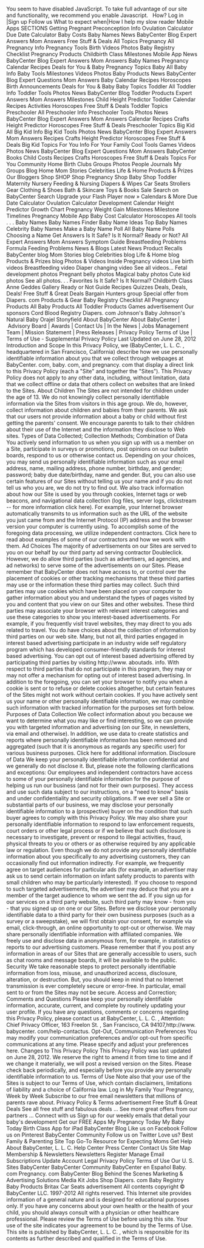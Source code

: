 You seem to have disabled JavaScript. To take full advantage of our site and functionality, we recommend you enable Javascript.   How? Log in |Sign up Follow us What to expect when|How I help my slow reader Mobile Apps SECTIONS Getting Pregnant Preconception Info Ovulation Calculator Due Date Calculator Baby Costs Baby Names News BabyCenter Blog Expert Answers Mom Answers Free Stuff & Deals All Topics Pregnancy All Pregnancy Info Pregnancy Tools Birth Videos Photos Baby Registry Checklist Pregnancy Products Childbirth Class Milestones Mobile App News BabyCenter Blog Expert Answers Mom Answers Baby Names Pregnancy Calendar Recipes Deals for You & Baby Pregnancy Topics Baby All Baby Info Baby Tools Milestones Videos Photos Baby Products News BabyCenter Blog Expert Questions Mom Answers Baby Calendar Recipes Horoscopes Birth Announcements Deals for You & Baby Baby Topics Toddler All Toddler Info Toddler Tools Photos News BabyCenter Blog Toddler Products Expert Answers Mom Answers Milestones Child Height Predictor Toddler Calendar Recipes Activities Horoscopes Free Stuff & Deals Toddler Topics Preschooler All Preschooler Info Preschooler Tools Photos News BabyCenter Blog Expert Answers Mom Answers Calendar Recipes Crafts Height Predictor Horoscopes Free Stuff & Deals Preschooler Topics Big Kid All Big Kid Info Big Kid Tools Photos News BabyCenter Blog Expert Answers Mom Answers Recipes Crafts Height Predictor Horoscopes Free Stuff & Deals Big Kid Topics For You Info For Your Family Cool Tools Games Videos Photos News BabyCenter Blog Expert Questions Mom Answers BabyCenter Books Child Costs Recipes Crafts Horoscopes Free Stuff & Deals Topics For You Community Home Birth Clubs Groups Photos People Journals My Groups Blog Home Mom Stories Celebrities Life & Home Products & Prizes Our Bloggers Shop SHOP Shop Pregnancy Shop Baby Shop Toddler Maternity Nursery Feeding & Nursing Diapers & Wipes Car Seats Strollers Gear Clothing & Shoes Bath & Skincare Toys & Books Sale Search on BabyCenter Search Upgrade your Flash Player now » Calendars & More Due Date Calculator Ovulation Calculator Development Calendar Height Predictor Growth Chart Pregnancy Weight Gain Milestones Milestone Timelines Pregnancy Mobile App Baby Cost Calculator Horoscopes All tools . . . Baby Names Baby Names Finder Baby Name Ideas Top Baby Names Celebrity Baby Names Make a Baby Name Poll All Baby Name Polls Choosing a Name Get Answers Is It Safe? Is It Normal? Ready or Not? All Expert Answers Mom Answers Symptom Guide Breastfeeding Problems Formula Feeding Problems News & Blogs Latest News Product Recalls BabyCenter blog Mom Stories blog Celebrities blog Life & Home blog Products & Prizes blog Photos & Videos Inside Pregnancy videos Live birth videos Breastfeeding video Diaper changing video See all videos… Fetal development photos Pregnant belly photos Magical baby photos Cute kid photos See all photos. . . Favorites Is It Safe? Is It Normal? Childbirth Class Anne Geddes Gallery Ready or Not Guide Recipes Quizzes Deals, Deals, Deals! Free Stuff & Great Deals Bargain Hunters group Special offer from Diapers. com Products & Gear Baby Registry Checklist All Pregnancy Products All Baby Products All Toddler Products Games advertisement Our sponsors Cord Blood Registry Diapers. com Johnson's Baby Johnson's Natural Baby Orajel Stonyfield About BabyCenter About BabyCenter | Advisory Board | Awards | Contact Us | In the News | Jobs Management Team | Mission Statement | Press Releases | Privacy Policy Terms of Use | Terms of Use - Supplemental Privacy Policy Last Updated on June 28, 2012 Introduction and Scope In this Privacy Policy, we (BabyCenter, L. L. C. , headquartered in San Francisco, California) describe how we use personally identifiable information about you that we collect through webpages at BabyCenter. com, baby. com, and pregnancy. com that display a direct link to this Privacy Policy (each a "Site" and together the "Sites"). This Privacy Policy does not apply to any other data, including, without limitation, data that we collect offline or data that others collect on websites that are linked to the Sites. About Children The Sites are not intended for children under the age of 13. We do not knowingly collect personally identifiable information via the Sites from visitors in this age group. We do, however, collect information about children and babies from their parents. We ask that our users not provide information about a baby or child without first getting the parents' consent. We encourage parents to talk to their children about their use of the Internet and the information they disclose to Web sites. Types of Data Collected; Collection Methods; Combination of Data You actively send information to us when you sign up with us a member on a Site, participate in surveys or promotions, post opinions on our bulletin boards, respond to us or otherwise contact us. Depending on your choices, you may send us personally identifiable information such as your email address, name, mailing address, phone number, birthday, and gender; password; baby due date/birthday, name and gender. But, you can also use certain features of our Sites without telling us your name and if you do not tell us who you are, we do not try to find out. We also track information about how our Site is used by you through cookies, Internet tags or web beacons, and navigational data collection (log files, server logs, clickstream -- for more information click here). For example, your Internet browser automatically transmits to us information such as the URL of the website you just came from and the Internet Protocol (IP) address and the browser version your computer is currently using. To accomplish some of the foregoing data processing, we utilize independent contractors. Click here to read about examples of some of our contractors and how we work with them. Ad Choices The majority of advertisements on our Sites are served to you on our behalf by our third party ad serving contractor Doubleclick. However, we do allow third parties (such as advertisers, ad agencies, and ad networks) to serve some of the advertisements on our Sites. Please remember that BabyCenter does not have access to, or control over the placement of cookies or other tracking mechanisms that these third parties may use or the information these third parties may collect. Such third parties may use cookies which have been placed on your computer to gather information about you and understand the types of pages visited by you and content that you view on our Sites and other websites. These third parties may associate your browser with relevant interest categories and use these categories to show you interest-based advertisements. For example, if you frequently visit travel websites, they may direct to you ads related to travel. You do have choices about the collection of information by third parties on our web site. Many, but not all, third parties engaged in interest based advertising participate in an industry wide self regulatory program which has developed consumer-friendly standards for interest based advertising. You can opt out of interest based advertising offered by participating third parties by visiting http://www. aboutads. info. With respect to third parties that do not participate in this program, they may or may not offer a mechanism for opting out of interest based advertising. In addition to the foregoing, you can set your browser to notify you when a cookie is sent or to refuse or delete cookies altogether, but certain features of the Sites might not work without certain cookies. If you have actively sent us your name or other personally identifiable information, we may combine such information with tracked information for the purposes set forth below. Purposes of Data Collection We collect information about you because we want to determine what you may like or find interesting, so we can provide you with targeted information and advertising (on our Site, in newsletters, via email and otherwise). In addition, we use data to create statistics and reports where personally identifiable information has been removed and aggregated (such that it is anonymous as regards any specific user) for various business purposes. Click here for additional information. Disclosure of Data We keep your personally identifiable information confidential and we generally do not disclose it. But, please note the following clarifications and exceptions: Our employees and independent contractors have access to some of your personally identifiable information for the purpose of helping us run our business (and not for their own purposes). They access and use such data subject to our instructions, on a "need to know" basis and under confidentiality and security obligations. If we ever sell a Site or substantial parts of our business, we may disclose your personally identifiable information to a (prospective) buyer on the condition that such buyer agrees to comply with this Privacy Policy. We may also share your personally identifiable information to respond to law enforcement requests, court orders or other legal process or if we believe that such disclosure is necessary to investigate, prevent or respond to illegal activities, fraud, physical threats to you or others or as otherwise required by any applicable law or regulation. Even though we do not provide any personally identifiable information about you specifically to any advertising customers, they can occasionally find out information indirectly. For example, we frequently agree on target audiences for particular ads (for example, an advertiser may ask us to send certain information on infant safety products to parents with small children who may be particularly interested). If you choose to respond to such targeted advertisements, the advertiser may deduce that you are a member of the target audience to whom we sent the ad. If you sign up for our services on a third party website, such third party may know - from you - that you signed up on one or our Sites. Before we disclose your personally identifiable data to a third party for their own business purposes (such as a survey or a sweepstake), we will first obtain your consent, for example via email, click-through, an online opportunity to opt-out or otherwise. We may share personally identifiable information with affiliated companies. We freely use and disclose data in anonymous form, for example, in statistics or reports to our advertising customers. Please remember that if you post any information in areas of our Sites that are generally accessible to users, such as chat rooms and message boards, it will be available to the public. Security We take reasonable steps to protect personally identifiable information from loss, misuse, and unauthorized access, disclosure, alteration, or destruction. But, you should keep in mind that no Internet transmission is ever completely secure or error-free. In particular, email sent to or from the Sites may not be secure. Access and Correction; Comments and Questions Please keep your personally identifiable information, accurate, current, and complete by routinely updating your user profile. If you have any questions, comments or concerns regarding this Privacy Policy, please contact us at BabyCenter, L. L. C. , Attention: Chief Privacy Officer, 163 Freelon St. , San Francisco, CA 94107,http://www. babycenter. com/help-contactus. Opt-Out, Communication Preferences You may modify your communication preferences and/or opt-out from specific communications at any time. Please specify and adjust your preferences here. Changes to This Privacy Policy This Privacy Policy was last updated on June 28, 2012. We reserve the right to amend it from time to time and if we change it materially, we will post a revised version on the Sites. Please check back periodically, and especially before you provide any personally identifiable information to us. Terms of Use Note also that your use of the Sites is subject to our Terms of Use, which contain disclaimers, limitations of liability and a choice of California law. Log in My Family Your Pregnancy, Week by Week Subscribe to our free email newsletters that millions of parents rave about. Privacy Policy & Terms advertisement Free Stuff & Great Deals See all free stuff and fabulous deals … See more great offers from our partners … Connect with us Sign up for our weekly emails that detail your baby's development Get our FREE Apps My Pregnancy Today My Baby Today Birth Class App for iPad BabyCenter Blog Like us on Facebook Follow us on Pinterest BabyCenter Community Follow us on Twitter Love us? Best Family & Parenting Site Top Go-To Resource for Expecting Moms Get Help About BabyCenter, L. L. C. Help Center Press Center Contact Us Site Map Membership & Newsletters Newsletters Register Manage Email Subscriptions Update Account Legal Privacy Policy Terms of Use Our U. S. Sites BabyCenter BabyCenter Community BabyCenter en Español Baby. com Pregnancy. com BabyCenter Blog Behind the Scenes Marketing & Advertising Solutions Media Kit Jobs Shop Diapers. com Baby Registry Baby Products Britax Car Seats advertisement All contents copyright © BabyCenter LLC. 1997-2012 All rights reserved. This Internet site provides information of a general nature and is designed for educational purposes only. If you have any concerns about your own health or the health of your child, you should always consult with a physician or other healthcare professional. Please review the Terms of Use before using this site. Your use of the site indicates your agreement to be bound by the Terms of Use. This site is published by BabyCenter, L. L. C. , which is responsible for its contents as further described and qualified in the Terms of Use.